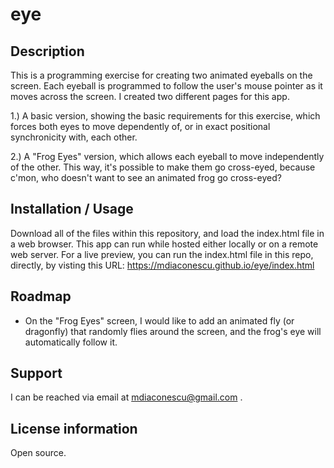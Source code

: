 # eye

## Description
This is a programming exercise for creating two animated eyeballs on the screen. Each eyeball is programmed to follow the user's mouse pointer as it moves across the screen. I created two different pages for this app.

 1.) A basic version, showing the basic requirements for this exercise, which forces both eyes to move dependently of, or in exact positional synchronicity with, each other. 
 
 2.) A "Frog Eyes" version, which allows each eyeball to move independently of the other. This way, it's possible to make them go cross-eyed, because c'mon, who doesn't want to see an animated frog go cross-eyed? 

## Installation / Usage
Download all of the files within this repository, and load the index.html file in a web browser. This app can run while hosted either locally or on a remote web server. For a live preview, you can run the index.html file in this repo, directly, by visting this URL: https://mdiaconescu.github.io/eye/index.html

## Roadmap
- On the "Frog Eyes" screen, I would like to add an animated fly (or dragonfly) that randomly flies around the screen, and the frog's eye will automatically follow it.

## Support
I can be reached via email at mdiaconescu@gmail.com .

## License information
Open source.